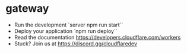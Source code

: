 # gateway

* Run the development `server npm run start``
* Deploy your application `npm run deploy``
* Read the documentation https://developers.cloudflare.com/workers
* Stuck? Join us at https://discord.gg/cloudflaredev